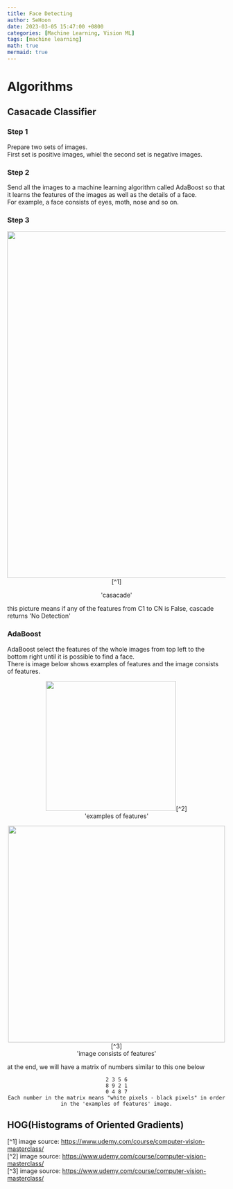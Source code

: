 ```yaml
---
title: Face Detecting
author: SeHoon
date: 2023-03-05 15:47:00 +0800
categories: [Machine Learning, Vision ML]
tags: [machine learning]
math: true
mermaid: true
---
```


# Algorithms

## Casacade Classifier
### Step 1
Prepare two sets of images.<br>
First set is positive images, whiel the second set is negative images.
### Step 2
Send all the images to a machine learning algorithm called AdaBoost so that it learns the features of the images as well as the details of a face.<br>
For example, a face consists of eyes, moth, nose and so on.<br>
### Step 3
<center>

<img src="https://user-images.githubusercontent.com/28240052/222949319-922710c1-b41c-4693-927a-01578783d0a6.png" width=800px>[^1]<br>

'casacade'<br>

</center>

this picture means if any of the features from C1 to CN is False, cascade returns 'No Detection'


### AdaBoost
AdaBoost select the features of the whole images from top left to the bottom right until it is possible to find a face.<br>
There is image below shows examples of features and the image consists of features.<br>
<center>

<img src="https://user-images.githubusercontent.com/28240052/222947707-6382c837-614f-4b9c-a55e-3ba3fa1c827d.png" width=300px height=300px>[^2]<br>
'examples of features'<br>

<img src="https://user-images.githubusercontent.com/28240052/222949169-c22d51bf-18b8-4427-9b22-f4dc956b8c82.png" width=500px height=500px>[^3]<br>
'image consists of features'<br>
</center>

at the end, we will have a matrix of numbers similar to this one below<br>
<center>

```text
2 3 5 6
8 9 2 1
0 4 8 7
Each number in the matrix means "white pixels - black pixels" in order in the 'examples of features' image.
```
</center>


## HOG(Histograms of Oriented Gradients)







[^1] image source: https://www.udemy.com/course/computer-vision-masterclass/<br>
[^2] image source: https://www.udemy.com/course/computer-vision-masterclass/<br>
[^3] image source: https://www.udemy.com/course/computer-vision-masterclass/

